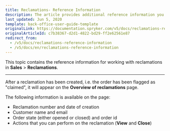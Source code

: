 ```yaml
---
title: Reclamations- Reference Information
description: The article provides additional reference information you see when managing Reclamations in the Back Office.
last_updated: Jun 5, 2020
template: back-office-user-guide-template
originalLink: https://documentation.spryker.com/v5/docs/reclamations-reference-information
originalArticleId: c7b38367-d2d1-4822-bd29-ff2e62561e87
redirect_from:
  - /v5/docs/reclamations-reference-information
  - /v5/docs/en/reclamations-reference-information
---
```


This topic contains the reference information for working with reclamations in **Sales** > **Reclamations**.
***

After a reclamation has been created, i.e. the order has been flagged as "claimed", it will appear on the **Overview of reclamations** page. 

The following information is available on the page:
* Reclamation number and date of creation
* Customer name and email
* Order state (either opened or closed) and order id
* Actions that you can perform on the reclamation (**View** and **Close**)

